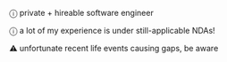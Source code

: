ⓘ private + hireable software engineer

ⓘ a lot of my experience is under still-applicable NDAs!

⚠ unfortunate recent life events causing gaps, be aware
